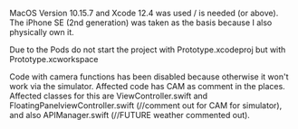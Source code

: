 MacOS Version 10.15.7 and Xcode 12.4 was used / is needed (or above). The iPhone SE (2nd generation) was taken as the basis because I also physically own it. 

Due to the Pods do not start the project with Prototype.xcodeproj but with Prototype.xcworkspace

Code with camera functions has been disabled because otherwise it won't work via the simulator. Affected code has CAM as comment in the places. Affected classes for this are ViewController.swift and FloatingPanelviewController.swift (//comment out for CAM for simulator),
and also APIManager.swift (//FUTURE weather commented out).
